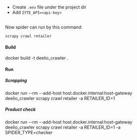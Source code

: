 - Create `.env` file under the project dir<br>
- Add `ZYTE_API=<api-key>`


<br>Now spider can run by this command:

`scrapy crawl retailer`

#### Build

<!--- docker rmi deelio_crawler -->
docker build -t deelio_crawler .
<!--- docker rmi deelio_crawler; docker build -t deelio_crawler . -->

#### Run

##### Scrapping
docker run --rm --add-host host.docker.internal:host-gateway deelio_crawler scrapy crawl retailer -a RETAILER_ID=1
##### Product check
docker run --rm --add-host host.docker.internal:host-gateway deelio_crawler scrapy crawl retailer -a RETAILER_ID=1 -a SPIDER_TYPE=checker
